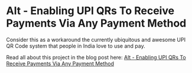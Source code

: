 # Alt - Enabling UPI QRs To Receive Payments Via Any Payment Method

Consider this as a workaround the currently ubiquitous and awesome UPI QR Code system that people in India love to use and pay.

Read all about this project in the blog post here: [Alt - Enabling UPI QRs To Receive Payments Via Any Payment Method](https://blog.devesh.tech/alt-enabling-upi-qrs-to-pay-via-any-payment-methods)
